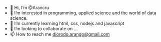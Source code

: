 - 👋 Hi, I’m @Arancru
- 👀 I’m interested in programming, applied science and the world of data science.
- 🌱 I’m currently learning html, css, nodejs and javascript
- 💞️ I’m looking to collaborate on ...
- 📫 How to reach me diorodo.arango@gmail.com

<!---
Arancru/Arancru is a ✨ special ✨ repository because its `README.md` (this file) appears on your GitHub profile.
You can click the Preview link to take a look at your changes.
--->
